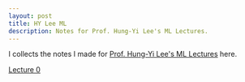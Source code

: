 ```yaml
---
layout: post
title: HY Lee ML
description: Notes for Prof. Hung-Yi Lee's ML Lectures.
---
```


I collects the notes I made for [Prof. Hung-Yi Lee's ML Lectures](https://youtube.com/playlist?list=PLJV_el3uVTsPy9oCRY30oBPNLCo89yu49) here.

[Lecture 0](https://baliuzeger.github.io/sjl/blog/2021/HYL_ML_00/)

